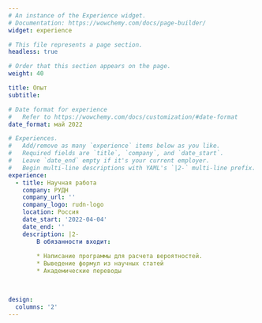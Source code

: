 ```yaml
---
# An instance of the Experience widget.
# Documentation: https://wowchemy.com/docs/page-builder/
widget: experience

# This file represents a page section.
headless: true

# Order that this section appears on the page.
weight: 40

title: Опыт
subtitle:

# Date format for experience
#   Refer to https://wowchemy.com/docs/customization/#date-format
date_format: май 2022

# Experiences.
#   Add/remove as many `experience` items below as you like.
#   Required fields are `title`, `company`, and `date_start`.
#   Leave `date_end` empty if it's your current employer.
#   Begin multi-line descriptions with YAML's `|2-` multi-line prefix.
experience:
  - title: Научная работа
    company: РУДН
    company_url: ''
    company_logo: rudn-logo
    location: Россия
    date_start: '2022-04-04'
    date_end: ''
    description: |2-
        В обязанности входит:
        
        * Написание программы для расчета вероятностей.
        * Выведение формул из научных статей
        * Академические переводы

  

design:
  columns: '2'
---
```

